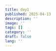 ```yaml
---
title: day1
published: 2025-04-13
description: ''
image: ''
tags: []
category: ''
draft: false 
lang: ''
---
```


